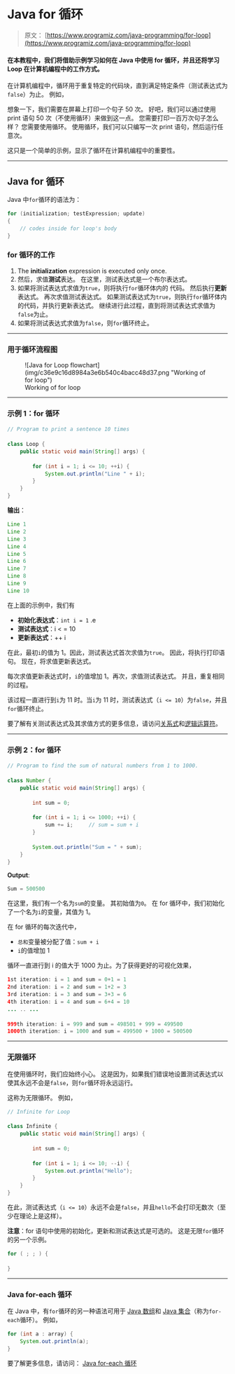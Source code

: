# Java for 循环

> 原文： [https://www.programiz.com/java-programming/for-loop](https://www.programiz.com/java-programming/for-loop)

#### 在本教程中，我们将借助示例学习如何在 Java 中使用 for 循环，并且还将学习 Loop 在计算机编程中的工作方式。

在计算机编程中，循环用于重复特定的代码块，直到满足特定条件（测试表达式为`false`）为止。 例如，

想象一下，我们需要在屏幕上打印一个句子 50 次。 好吧，我们可以通过使用 print 语句 50 次（不使用循环）来做到这一点。 您需要打印一百万次句子怎么样？ 您需要使用循环。 使用循环，我们可以只编写一次 print 语句，然后运行任意次。

这只是一个简单的示例，显示了循环在计算机编程中的重要性。

* * *

## Java for 循环

Java 中`for`循环的语法为：

```java
for (initialization; testExpression; update)
{
    // codes inside for loop's body
}
```

### for 循环的工作

1.  The **initialization** expression is executed only once.
2.  然后，求值**测试**表达。 在这里，测试表达式是一个布尔表达式。
3.  如果将测试表达式求值为`true`，则将执行`for`循环体内的
    代码。
    然后执行**更新**表达式。
    再次求值测试表达式。
    如果测试表达式为`true`，则执行`for`循环体内的代码，并执行更新表达式。
    继续进行此过程，直到将测试表达式求值为`false`为止。
4.  如果将测试表达式求值为`false`，则`for`循环终止。

* * *

### 用于循环流程图

<figure>![Java for Loop flowchart](img/c36e9c16d8984a3e6b540c4bacc48d37.png "Working of for loop")

<figcaption>Working of for loop</figcaption>

</figure>

* * *

### 示例 1：for 循环

```java
// Program to print a sentence 10 times

class Loop {
    public static void main(String[] args) {

        for (int i = 1; i <= 10; ++i) {
            System.out.println("Line " + i);
        }
    }
}
```

**输出**：

```java
Line 1
Line 2
Line 3
Line 4
Line 5
Line 6
Line 7
Line 8
Line 9
Line 10
```

在上面的示例中，我们有

*   **初始化表达式**：`int i = 1` .e
*   **测试表达式**：i < = 10
*   **更新表达式**：++ i

在此，最初`i`的值为 1。因此，测试表达式首次求值为`true`。 因此，将执行打印语句。 现在，将求值更新表达式。

每次求值更新表达式时，`i`的值增加 1。再次，求值测试表达式。 并且，重复相同的过程。

该过程一直进行到`i`为 11 时。当`i`为 11 时，测试表达式（`i <= 10`）为`false`，并且`for`循环终止。

要了解有关测试表达式及其求值方式的更多信息，请访问[关系式](/java-programming/operators#equality-relational "Java Relational Operator")和[逻辑运算符](/java-programming/operators#logical "Java Logical Operator")。

* * *

### 示例 2：for 循环

```java
// Program to find the sum of natural numbers from 1 to 1000.

class Number {
    public static void main(String[] args) {

        int sum = 0;

        for (int i = 1; i <= 1000; ++i) {
            sum += i;     // sum = sum + i
        }

        System.out.println("Sum = " + sum);
    }
}
```

**Output**:

```java
Sum = 500500
```

在这里，我们有一个名为`sum`的变量。 其初始值为`0`。 在 for 循环中，我们初始化了一个名为`i`的变量，其值为 1。

在 for 循环的每次迭代中，

*   `总和`变量被分配了值：`sum + i`
*   `i`的值增加 1

循环一直进行到 i 的值大于 1000 为止。为了获得更好的可视化效果，

```java
1st iteration: i = 1 and sum = 0+1 = 1
2nd iteration: i = 2 and sum = 1+2 = 3
3rd iteration: i = 3 and sum = 3+3 = 6
4th iteration: i = 4 and sum = 6+4 = 10
... .. ...

999th iteration: i = 999 and sum = 498501 + 999 = 499500
1000th iteration: i = 1000 and sum = 499500 + 1000 = 500500
```

* * *

### 无限循环

在使用循环时，我们应始终小心。 这是因为，如果我们错误地设置测试表达式以使其永远不会是`false`，则`for`循环将永远运行。

这称为无限循环。 例如，

```java
// Infinite for Loop

class Infinite {
    public static void main(String[] args) {

        int sum = 0;

        for (int i = 1; i <= 10; --i) {
            System.out.println("Hello");
        }
    }
}
```

在此，测试表达式（`i <= 10`）永远不会是`false`，并且`hello`不会打印无数次（至少在理论上是这样）。

**注意**：for 语句中使用的初始化，更新和测试表达式是可选的。 这是无限`for`循环的另一个示例。

```java
for ( ; ; ) {

}
```

* * *

### Java for-each 循环

在 Java 中，有`for`循环的另一种语法可用于 [Java 数组](/java-programming/arrays "Java Arrays")和 [Java 集合](/java-programming/collections "Java Collections")（称为`for-each`循环）。 例如，

```java
for (int a : array) {
    System.out.println(a);
}
```

要了解更多信息，请访问： [Java for-each 循环](/java-programming/enhanced-for-loop "Java for-each Loop")